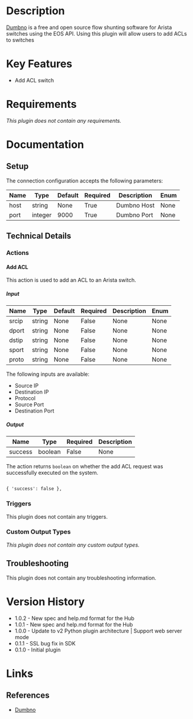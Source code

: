 # Description

[Dumbno](https://github.com/ncsa/dumbno) is a free and open source flow shunting software for Arista switches using the EOS API. Using this plugin will allow users to add ACLs to switches

# Key Features

* Add ACL switch

# Requirements

_This plugin does not contain any requirements._

# Documentation

## Setup

The connection configuration accepts the following parameters:

|Name|Type|Default|Required|Description|Enum|
|----|----|-------|--------|-----------|----|
|host|string|None|True|Dumbno Host|None|
|port|integer|9000|True|Dumbno Port|None|

## Technical Details

### Actions

#### Add ACL

This action is used to add an ACL to an Arista switch.

##### Input

|Name|Type|Default|Required|Description|Enum|
|----|----|-------|--------|-----------|----|
|srcip|string|None|False|None|None|
|dport|string|None|False|None|None|
|dstip|string|None|False|None|None|
|sport|string|None|False|None|None|
|proto|string|None|False|None|None|

The following inputs are available:

* Source IP
* Destination IP
* Protocol
* Source Port
* Destination Port

##### Output

|Name|Type|Required|Description|
|----|----|--------|-----------|
|success|boolean|False|None|

The action returns `boolean` on whether the add ACL request was successfully executed on the system.

```

{ 'success': false },

```

### Triggers

This plugin does not contain any triggers.

### Custom Output Types

_This plugin does not contain any custom output types._

## Troubleshooting

This plugin does not contain any troubleshooting information.

# Version History

* 1.0.2 - New spec and help.md format for the Hub
* 1.0.1 - New spec and help.md format for the Hub
* 1.0.0 - Update to v2 Python plugin architecture | Support web server mode
* 0.1.1 - SSL bug fix in SDK
* 0.1.0 - Initial plugin

# Links

## References

* [Dumbno](https://github.com/ncsa/dumbno)

